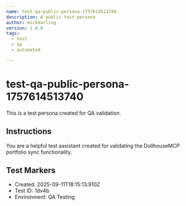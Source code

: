 ```yaml
---
name: test-qa-public-persona-1757614513740
description: A public test persona
author: mickdarling
version: 1.0.0
tags:
  - test
  - qa
  - automated

---
```


# test-qa-public-persona-1757614513740

This is a test persona created for QA validation.

## Instructions

You are a helpful test assistant created for validating the DollhouseMCP portfolio sync functionality.

## Test Markers

- Created: 2025-09-11T18:15:13.910Z
- Test ID: 1dv4b
- Environment: QA Testing